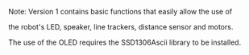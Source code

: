 Note: Version 1 contains basic functions that easily allow the use of 

the robot's LED, speaker, line trackers, distance sensor and motors.

The use of the OLED requires the SSD1306Ascii library to be installed.
